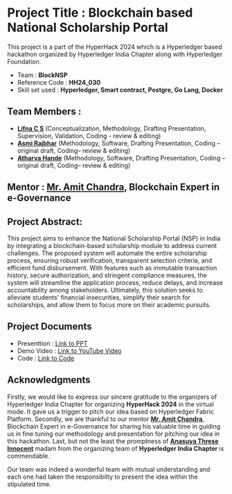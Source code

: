 # Project Title : **Blockchain based National Scholarship Portal**
This project is a part of the HyperHack 2024 which is a Hyperledger based hackathon organized by Hyperledger India Chapter along with Hyperledger Foundation.
- Team : **BlockNSP**
- Reference Code : **HH24_030**
- Skill set used : **Hyperledger, Smart contract, Postgre, Go Lang, Docker**

## Team Members :
  - [**Lifna C S**](https://www.linkedin.com/in/lifna-c-s-94015678/) (Conceptualization, Methodology, Drafting Presentation, Supervision, Validation, Coding - review & editing)
  - [**Asmi Rajbhar**](https://www.linkedin.com/in/asmi-rajbhar-818613239/) (Methodology, Software, Drafting Presentation, Coding – original draft, Coding– review & editing)
  - [**Atharva Hande**](https://www.linkedin.com/in/atharva-hande/) (Methodology, Software, Drafting Presentation, Coding – original draft, Coding– review & editing)

## Mentor : [**Mr. Amit Chandra**](https://www.linkedin.com/in/amitchandra13/), Blockchain Expert in e-Governance

## Project Abstract:
This project aims to enhance the National Scholarship Portal (NSP) in India by integrating a blockchain-based scholarship module to address current challenges. The proposed system will automate the entire scholarship process, ensuring robust verification, transparent selection criteria, and efficient fund disbursement. With features such as immutable transaction history, secure authorization, and stringent compliance measures, the system will streamline the application process, reduce delays, and increase accountability among stakeholders. Ultimately, this solution seeks to alleviate students' financial insecurities, simplify their search for scholarships, and allow them to focus more on their academic pursuits.

## Project Documents
- Presenttion :  [Link to PPT]()
- Demo Video : [Link to YouTube Video](https://youtu.be/UsxJwS-7ASI)
- Code : [Link to Code]()

## Acknowledgments
Firstly, we would like to express our sincere gratitude to the organizers of Hyperledger India Chapter for organizing **HyperHack 2024** in the virtual mode. It gave us a trigger to pitch our idea based on Hyperledger Fabric Platform. Secondly, we are thankful to our mentor [**Mr. Amit Chandra**](https://www.linkedin.com/in/amitchandra13/), Blockchain Expert in e-Governance for sharing his valuable time in guiding us in fine tuning our methodology and presentation for pitching our idea in this hackathon. Last, but not the least the promptness of [**Anasuya Threse Innocent**](https://www.linkedin.com/in/anasuyathrese/) madam from the organizing team of **Hyperledger India Chapter** is commendable. 

Our team was indeed a wonderful team with mutual understanding and each one had taken the responsibilty to present the idea within the stipulated time. 
